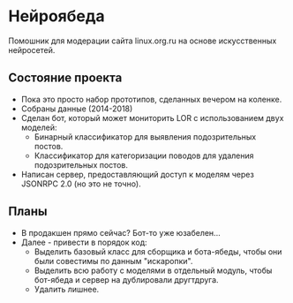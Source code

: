 # Нейроябеда
Помошник для модерации сайта linux.org.ru на основе искусственных нейросетей.

## Состояние проекта
* Пока это просто набор прототипов, сделанных вечером на коленке.
* Собраны данные (2014-2018)
* Сделан бот, который может мониторить LOR с использованием двух моделей:
  * Бинарный классификатор для выявления подозрительных постов.
  * Классификатор для категоризации поводов для удаления подозрительных постов.
* Написан сервер, предоставляющий доступ к моделям через JSONRPC 2.0 (но это не точно).

## Планы
* В продакшен прямо сейчас? Бот-то уже юзабелен...
* Далее - привести в порядок код:
  * Выделить базовый класс для сборщика и бота-ябеды, чтобы они были совестимы по данным "искаропки".
  * Выделить всю работу с моделями в отдельный модуль, чтобы бот-ябеда и сервер на дублировали другтдруга.
  * Удалить лишнее.
